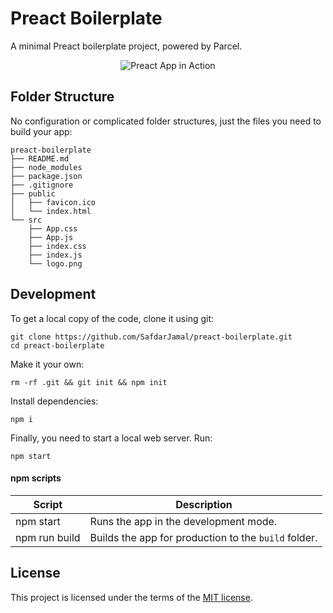 # Preact Boilerplate

A minimal Preact boilerplate project, powered by Parcel.

<p align="center">
  <img alt="Preact App in Action" src="https://user-images.githubusercontent.com/48409548/67021430-0c0a7880-f119-11e9-8031-cbc278164e4b.png">
</p>

## Folder Structure

No configuration or complicated folder structures, just the files you need to build your app:

```
preact-boilerplate
├── README.md
├── node_modules
├── package.json
├── .gitignore
├── public
│   ├── favicon.ico
│   └── index.html
└── src
    ├── App.css
    ├── App.js
    ├── index.css
    ├── index.js
    └── logo.png
```

## Development

To get a local copy of the code, clone it using git:

```
git clone https://github.com/SafdarJamal/preact-boilerplate.git
cd preact-boilerplate
```

Make it your own:

```
rm -rf .git && git init && npm init
```

Install dependencies:

```
npm i
```

Finally, you need to start a local web server. Run:

```
npm start
```

#### npm scripts

| Script        | Description                                          |
| ------------- | ---------------------------------------------------- |
| npm start     | Runs the app in the development mode.                |
| npm run build | Builds the app for production to the `build` folder. |

## License

This project is licensed under the terms of the [MIT license](https://github.com/SafdarJamal/preact-boilerplate/blob/master/LICENSE).
